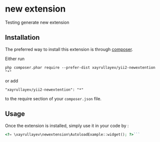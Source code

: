 new extension
=============
Testing generate new extension

Installation
------------

The preferred way to install this extension is through [composer](http://getcomposer.org/download/).

Either run

```
php composer.phar require --prefer-dist xayrullayev/yii2-newextention "*"
```

or add

```
"xayrullayev/yii2-newextention": "*"
```

to the require section of your `composer.json` file.


Usage
-----

Once the extension is installed, simply use it in your code by  :

```php
<?= \xayrullayev\newextension\AutoloadExample::widget(); ?>```
